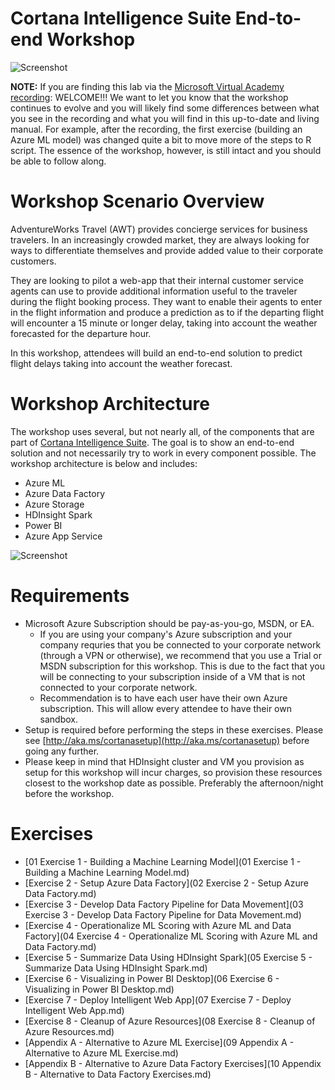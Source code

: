  # Cortana Intelligence Suite End-to-end Workshop
![Screenshot](images/cis_header.png)

**NOTE:** If you are finding this lab via the [Microsoft Virtual Academy recording](https://mva.microsoft.com/en-us/training-courses/cortana-intelligence-suite-end-to-end-16972): WELCOME!!! We want to let you know that the workshop continues to evolve and you will likely find some differences between what you see in the recording and what you will find in this up-to-date and living manual. For example, after the recording, the first exercise (building an Azure ML model) was changed quite a bit to move more of the steps to R script. The essence of the workshop, however, is still intact and you should be able to follow along.

# Workshop Scenario Overview

AdventureWorks Travel (AWT) provides concierge services for business travelers. In an increasingly crowded market, they are always looking for ways to differentiate themselves and provide added value to their corporate customers.

They are looking to pilot a web-app that their internal customer service agents can use to provide additional information useful to the traveler during the flight booking process. They want to enable their agents to enter in the flight information and produce a prediction as to if the departing flight will encounter a 15 minute or longer delay, taking into account the weather forecasted for the departure hour.

In this workshop, attendees will build an end-to-end solution to predict flight delays taking into account the weather forecast.

# Workshop Architecture
The workshop uses several, but not nearly all, of the components that are part of [Cortana Intelligence Suite](https://www.microsoft.com/en-us/cloud-platform/cortana-intelligence-suite). The goal is to show an end-to-end solution and not necessarily try to work in every component possible. The workshop architecture is below and includes:

- Azure ML
- Azure Data Factory
- Azure Storage
- HDInsight Spark
- Power BI
- Azure App Service


![Screenshot](images/workshop_architecture.png)

# Requirements

- Microsoft Azure Subscription should be pay-as-you-go, MSDN, or EA.
   - If you are using your company's Azure subscription and your company requries that you be connected to your corporate network (through a VPN or otherwise), we recommend that you use a Trial or MSDN subscription for this workshop. This is due to the fact that you will be connecting to your subscription inside of a VM that is not connected to your corporate network.
   - Recommendation is to have each user have their own Azure subscription. This will allow every attendee to have their own sandbox.
- Setup is required before performing the steps in these exercises. Please see [http://aka.ms/cortanasetup](http://aka.ms/cortanasetup) before going any further.
- Please keep in mind that HDInsight cluster and VM you provision as setup for this workshop will incur charges, so provision these resources closest to the workshop date as possible.  Preferably the afternoon/night before the workshop.

# Exercises

- [01 Exercise 1 - Building a Machine Learning Model](01 Exercise 1 - Building a Machine Learning Model.md)
- [Exercise 2 - Setup Azure Data Factory](02 Exercise 2 - Setup Azure Data Factory.md)
- [Exercise 3 - Develop Data Factory Pipeline for Data Movement](03 Exercise 3 - Develop Data Factory Pipeline for Data Movement.md)
- [Exercise 4 - Operationalize ML Scoring with Azure ML and Data Factory](04 Exercise 4 - Operationalize ML Scoring with Azure ML and Data Factory.md)
- [Exercise 5 - Summarize Data Using HDInsight Spark](05 Exercise 5 - Summarize Data Using HDInsight Spark.md)
- [Exercise 6 - Visualizing in Power BI Desktop](06 Exercise 6 - Visualizing in Power BI Desktop.md)
- [Exercise 7 - Deploy Intelligent Web App](07 Exercise 7 - Deploy Intelligent Web App.md)
- [Exercise 8 - Cleanup of Azure Resources](08 Exercise 8 - Cleanup of Azure Resources.md)
- [Appendix A - Alternative to Azure ML Exercise](09 Appendix A - Alternative to Azure ML Exercise.md)
- [Appendix B - Alternative to Azure Data Factory Exercises](10 Appendix B - Alternative to Data Factory Exercises.md)
